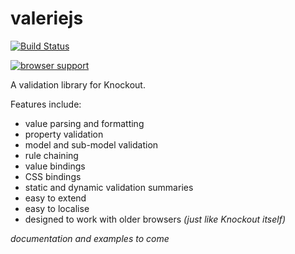 valeriejs
=========

[![Build Status](https://travis-ci.org/egrove/valeriejs.png?branch=master)](https://travis-ci.org/egrove/valeriejs)

[![browser support](https://ci.testling.com/egrove/valeriejs.png)](https://ci.testling.com/egrove/valeriejs)

A validation library for Knockout.

Features include:

- value parsing and formatting
- property validation
- model and sub-model validation
- rule chaining
- value bindings
- CSS bindings
- static and dynamic validation summaries
- easy to extend
- easy to localise
- designed to work with older browsers _(just like Knockout itself)_

_documentation and examples to come_
